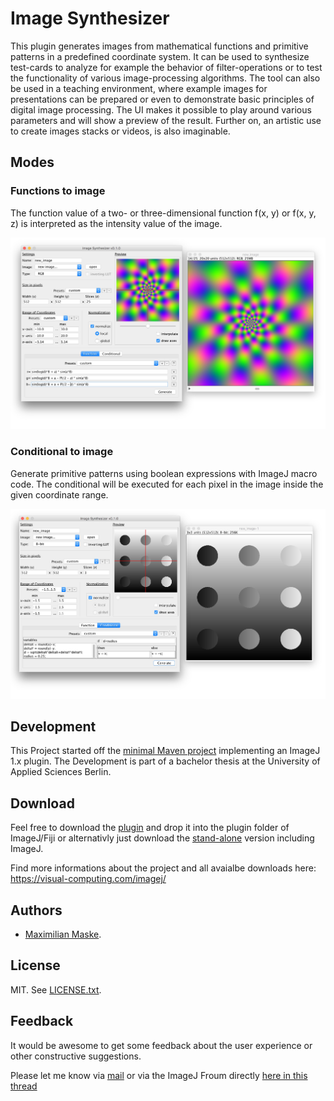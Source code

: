 # Image Synthesizer
This plugin generates images from mathematical functions and primitive patterns in a predefined coordinate system. It can be used to synthesize test-cards to analyze for example the behavior of filter-operations or to test the functionality of various image-processing algorithms. The tool can also be used in a teaching environment, where example images for presentations can be prepared or even to demonstrate basic principles of digital image processing. The UI makes it possible to play around various parameters and will show a preview of the result. Further on, an artistic use to create images stacks or videos, is also imaginable.

## Modes
### Functions to image
The function value of a two- or three-dimensional function f(x, y) or f(x, y, z) is interpreted as the intensity value of the image.

![GUI screenshot functions](/screenshot_functions.jpg)

### Conditional to image
Generate primitive patterns using boolean expressions with ImageJ macro code. The conditional will be executed for each pixel in the image inside the given coordinate range.

![GUI screenshot conditional](/screenshot_conditional.jpg)

## Development
This Project started off the [minimal Maven project](https://github.com/imagej/minimal-ij1-plugin) implementing an ImageJ 1.x plugin. The Development is part of a bachelor thesis at the University of Applied Sciences Berlin.

## Download
Feel free to download the [plugin](https://visual-computing.com/files/imagej/Image_Synthesizer.jar) and drop it into the plugin folder of ImageJ/Fiji or alternativly just download the [stand-alone](https://visual-computing.com/files/imagej/ImageSynthesizerStandalone.jar) version including ImageJ.

Find more informations about the project and all avaialbe downloads here:
https://visual-computing.com/imagej/

## Authors
- [Maximilian Maske](mailto:m.maske@posteo.de).

## License
MIT. See [LICENSE.txt](/LICENSE.txt).

## Feedback
It would be awesome to get some feedback about the user experience or other constructive suggestions.

Please let me know via [mail](mailto:maximilian.maske@student.htw-berlin.de)
or via the ImageJ Froum directly [here in this thread](http://forum.imagej.net/t/request-for-feedback-of-a-new-plugin-for-image-synthesis/9795)
